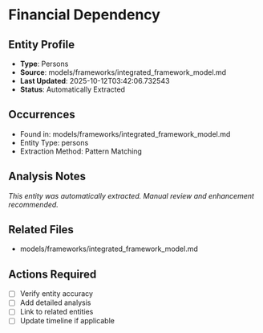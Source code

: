 # Financial Dependency

## Entity Profile
- **Type**: Persons
- **Source**: models/frameworks/integrated_framework_model.md
- **Last Updated**: 2025-10-12T03:42:06.732543
- **Status**: Automatically Extracted

## Occurrences
- Found in: models/frameworks/integrated_framework_model.md
- Entity Type: persons
- Extraction Method: Pattern Matching

## Analysis Notes
*This entity was automatically extracted. Manual review and enhancement recommended.*

## Related Files
- models/frameworks/integrated_framework_model.md

## Actions Required
- [ ] Verify entity accuracy
- [ ] Add detailed analysis
- [ ] Link to related entities
- [ ] Update timeline if applicable
